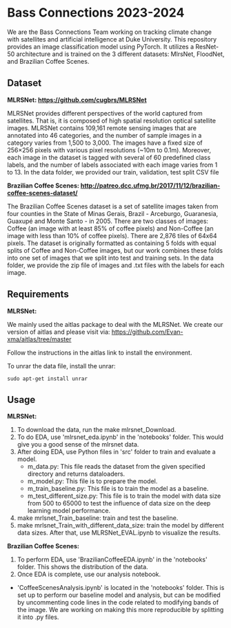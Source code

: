 # Bass Connections 2023-2024
We are the Bass Connections Team working on tracking climate change with satellites and artificial intelligence at Duke University. This repository provides an image classification model using PyTorch. It utilizes a ResNet-50 architecture and is trained on the 3 different datasets: MlrsNet, FloodNet, and Brazilian Coffee Scenes.

## Dataset
**MLRSNet: https://github.com/cugbrs/MLRSNet**

MLRSNet provides different perspectives of the world captured from satellites. That is, it is composed of high spatial resolution optical satellite images. MLRSNet contains 109,161 remote sensing images that are annotated into 46 categories, and the number of sample images in a category varies from 1,500 to 3,000. The images have a fixed size of 256×256 pixels with various pixel resolutions (~10m to 0.1m). Moreover, each image in the dataset is tagged with several of 60 predefined class labels, and the number of labels associated with each image varies from 1 to 13.
In the data folder, we provided our train, validation, test split CSV file

**Brazilian Coffee Scenes: http://patreo.dcc.ufmg.br/2017/11/12/brazilian-coffee-scenes-dataset/**

The Brazilian Coffee Scenes dataset is a set of satellite images taken from four counties in the State of Minas Gerais, Brazil - Arceburgo, Guaranesia, Guaxupé and Monte Santo - in 2005. There are two classes of images: Coffee (an image with at least 85% of coffee pixels) and Non-Coffee (an image with less than 10% of coffee pixels). There are 2,876 tiles of 64x64 pixels. The dataset is originally formatted as containing 5 folds with equal splits of Coffee and Non-Coffee images, but our work combines these folds into one set of images that we split into test and training sets. In the data folder, we provide the zip file of images and .txt files with the labels for each image.

## Requirements
**MLRSNet:**

We mainly used the aitlas package to deal with the MLRSNet. We create our version of aitlas and please visit via:
https://github.com/Evan-xma/aitlas/tree/master

Follow the instructions in the aitlas link to install the environment.

To unrar the data file, install the unrar:
```
sudo apt-get install unrar
```


## Usage
**MLRSNet:**
1. To download the data, run the make mlrsnet_Download.
2. To do EDA, use 'mlrsnet_eda.ipynb' in the 'notebooks' folder. This would give you a good sense of the mlrsnet data.
3. After doing EDA, use Python files in 'src' folder to train and evaluate a model.
   * m_data.py: This file reads the dataset from the given specified directory and returns dataloaders.
   * m_model.py: This file is to prepare the model.
   * m_train_baseline.py: This file is to train the model as a baseline.
   * m_test_different_size.py: This file is to train the model with data size from 500 to 65000 to test the influence of data size on the deep learning model performance.
4. make mrlsnet_Train_baseline: train and test the baseline.
5. make mrlsnet_Train_with_different_data_size: train the model by different data sizes. After that, use MLRSNet_EVAL.ipynb to visualize the results.

**Brazilian Coffee Scenes:**
1. To perform EDA, use 'BrazilianCoffeeEDA.ipynb' in the 'notebooks' folder. This shows the distribution of the data.
2. Once EDA is complete, use our analysis notebook.
  * 'CoffeeScenesAnalysis.ipynb' is located in the 'notebooks' folder. This is set up to perform our baseline model and analysis, but can be modified by uncommenting code lines in the code related to modifying bands of the image. We are working on making this more reproducible by splitting it into .py files.
